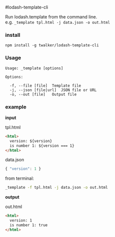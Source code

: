 #lodash-template-cli

Run lodash.template from the command line.  
e.g. `_template tpl.html -j data.json -o out.html`

### install

```
npm install -g twalker/lodash-template-cli
```


### Usage

```
Usage: _template [options]

Options:

  -f, --file [file]  Template file
  -j, --json [file|url]  JSON file or URL
  -o, --out [file]   Output file

```

### example

__input__

tpl.html

```html
<html>
  version: ${version}
  is number 1: ${version === 1}
</html>
```
data.json

```javascript
{ "version": 1 }
```

from terminal:

```bash
_template -f tpl.html -j data.json -o out.html
```

__output__

out.html

```html
<html>
  version: 1
  is number 1: true
</html>

```
